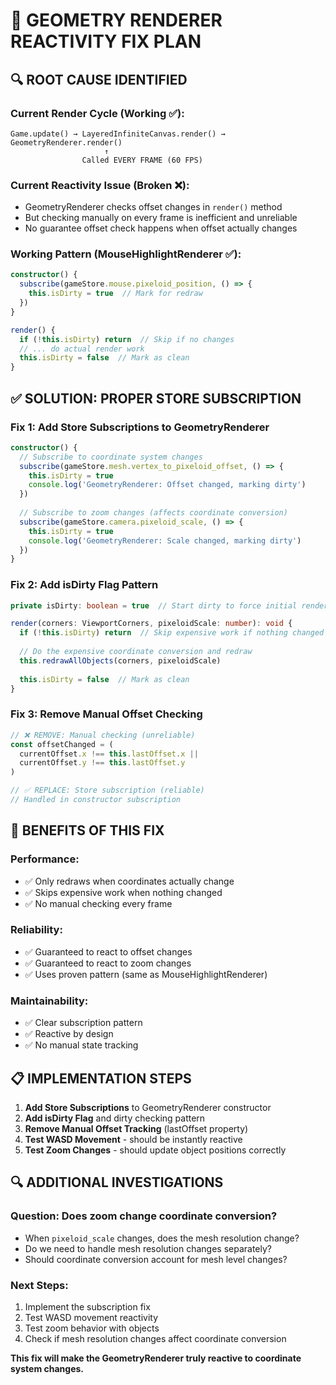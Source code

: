 # 🔧 **GEOMETRY RENDERER REACTIVITY FIX PLAN**

## 🔍 **ROOT CAUSE IDENTIFIED**

### **Current Render Cycle** (Working ✅):
```
Game.update() → LayeredInfiniteCanvas.render() → GeometryRenderer.render()
                     ↑
                Called EVERY FRAME (60 FPS)
```

### **Current Reactivity Issue** (Broken ❌):
- GeometryRenderer checks offset changes in `render()` method
- But checking manually on every frame is inefficient and unreliable
- No guarantee offset check happens when offset actually changes

### **Working Pattern** (MouseHighlightRenderer ✅):
```typescript
constructor() {
  subscribe(gameStore.mouse.pixeloid_position, () => {
    this.isDirty = true  // Mark for redraw
  })
}

render() {
  if (!this.isDirty) return  // Skip if no changes
  // ... do actual render work
  this.isDirty = false  // Mark as clean
}
```

## ✅ **SOLUTION: PROPER STORE SUBSCRIPTION**

### **Fix 1: Add Store Subscriptions to GeometryRenderer**
```typescript
constructor() {
  // Subscribe to coordinate system changes
  subscribe(gameStore.mesh.vertex_to_pixeloid_offset, () => {
    this.isDirty = true
    console.log('GeometryRenderer: Offset changed, marking dirty')
  })
  
  // Subscribe to zoom changes (affects coordinate conversion)
  subscribe(gameStore.camera.pixeloid_scale, () => {
    this.isDirty = true
    console.log('GeometryRenderer: Scale changed, marking dirty')
  })
}
```

### **Fix 2: Add isDirty Flag Pattern**
```typescript
private isDirty: boolean = true  // Start dirty to force initial render

render(corners: ViewportCorners, pixeloidScale: number): void {
  if (!this.isDirty) return  // Skip expensive work if nothing changed
  
  // Do the expensive coordinate conversion and redraw
  this.redrawAllObjects(corners, pixeloidScale)
  
  this.isDirty = false  // Mark as clean
}
```

### **Fix 3: Remove Manual Offset Checking**
```typescript
// ❌ REMOVE: Manual checking (unreliable)
const offsetChanged = (
  currentOffset.x !== this.lastOffset.x ||
  currentOffset.y !== this.lastOffset.y
)

// ✅ REPLACE: Store subscription (reliable)
// Handled in constructor subscription
```

## 🎯 **BENEFITS OF THIS FIX**

### **Performance**:
- ✅ Only redraws when coordinates actually change
- ✅ Skips expensive work when nothing changed
- ✅ No manual checking every frame

### **Reliability**:
- ✅ Guaranteed to react to offset changes
- ✅ Guaranteed to react to zoom changes
- ✅ Uses proven pattern (same as MouseHighlightRenderer)

### **Maintainability**:
- ✅ Clear subscription pattern
- ✅ Reactive by design
- ✅ No manual state tracking

## 📋 **IMPLEMENTATION STEPS**

1. **Add Store Subscriptions** to GeometryRenderer constructor
2. **Add isDirty Flag** and dirty checking pattern
3. **Remove Manual Offset Tracking** (lastOffset property)
4. **Test WASD Movement** - should be instantly reactive
5. **Test Zoom Changes** - should update object positions correctly

## 🔍 **ADDITIONAL INVESTIGATIONS**

### **Question**: Does zoom change coordinate conversion?
- When `pixeloid_scale` changes, does the mesh resolution change?
- Do we need to handle mesh resolution changes separately?
- Should coordinate conversion account for mesh level changes?

### **Next Steps**:
1. Implement the subscription fix
2. Test WASD movement reactivity
3. Test zoom behavior with objects
4. Check if mesh resolution changes affect coordinate conversion

**This fix will make the GeometryRenderer truly reactive to coordinate system changes.**